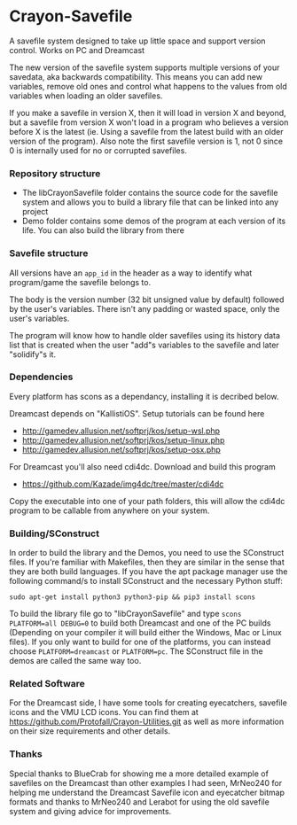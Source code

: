 # Crayon-Savefile
A savefile system designed to take up little space and support version control. Works on PC and Dreamcast

The new version of the savefile system supports multiple versions of your savedata, aka backwards compatibility. This means you can add new variables, remove old ones and control what happens to the values from old variables when loading an older savefiles.

If you make a savefile in version X, then it will load in version X and beyond, but a savefile from version X won't load in a program who believes a version before X is the latest (ie. Using a savefile from the latest build with an older version of the program). Also note the first savefile version is 1, not 0 since 0 is internally used for no or corrupted savefiles.

### Repository structure

- The libCrayonSavefile folder contains the source code for the savefile system and allows you to build a library file that can be linked into any project
- Demo folder contains some demos of the program at each version of its life. You can also build the library from there

### Savefile structure

All versions have an `app_id` in the header as a way to identify what program/game the savefile belongs to.

The body is the version number (32 bit unsigned value by default) followed by the user's variables. There isn't any padding or wasted space, only the user's variables.

The program will know how to handle older savefiles using its history data list that is created when the user "add"s variables to the savefile and later "solidify"s it.

### Dependencies

Every platform has scons as a dependancy, installing it is decribed below.

Dreamcast depends on "KallistiOS". Setup tutorials can be found here
- http://gamedev.allusion.net/softprj/kos/setup-wsl.php
- http://gamedev.allusion.net/softprj/kos/setup-linux.php
- http://gamedev.allusion.net/softprj/kos/setup-osx.php

For Dreamcast you'll also need cdi4dc. Download and build this program
- https://github.com/Kazade/img4dc/tree/master/cdi4dc

Copy the executable into one of your path folders, this will allow the cdi4dc program to be callable from anywhere on your system.


### Building/SConstruct

In order to build the library and the Demos, you need to use the SConstruct files. If you're familiar with Makefiles, then they are similar in the sense that they are both build languages. If you have the apt package manager use the following command/s to install SConstruct and the necessary Python stuff:

`sudo apt-get install python3 python3-pip && pip3 install scons`

To build the library file go to "libCrayonSavefile" and type `scons PLATFORM=all DEBUG=0` to build both Dreamcast and one of the PC builds (Depending on your compiler it will build either the Windows, Mac or Linux files). If you only want to build for one of the platforms, you can instead choose `PLATFORM=dreamcast` or `PLATFORM=pc`. The SConstruct file in the demos are called the same way too.

### Related Software

For the Dreamcast side, I have some tools for creating eyecatchers, savefile icons and the VMU LCD icons. You can find them at https://github.com/Protofall/Crayon-Utilities.git as well as more information on their size requirements and other details.

### Thanks

Special thanks to BlueCrab for showing me a more detailed example of savefiles on the Dreamcast than other examples I had seen, MrNeo240 for helping me understand the Dreamcast Savefile icon and eyecatcher bitmap formats and thanks to MrNeo240 and Lerabot for using the old savefile system and giving advice for improvements.
